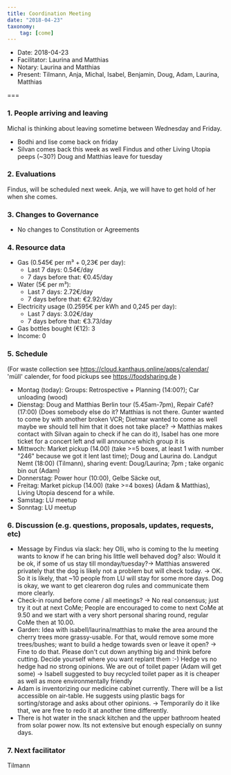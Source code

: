 ```yaml
---
title: Coordination Meeting
date: "2018-04-23"
taxonomy:
    tag: [come]
---
```


- Date: 2018-04-23
- Facilitator: Laurina and Matthias
- Notary: Laurina and Matthias
- Present: Tilmann, Anja, Michal, Isabel, Benjamin, Doug, Adam, Laurina, Matthias

===

### 1. People arriving and leaving
Michal is thinking about leaving sometime between Wednesday and Friday.
- Bodhi and lise come back on friday
- Silvan comes back this week as well
Findus and other Living Utopia peeps (~30?)
Doug and Matthias leave for tuesday

### 2. Evaluations 
Findus, will be scheduled next week.
Anja, we will have to get hold of her when she comes.

### 3. Changes to Governance
- No changes to Constitution or Agreements

### 4. Resource data
- Gas (0.545€ per m³ + 0,23€ per day):
  - Last 7 days: 0.54€/day
  - 7 days before that: €0.45/day
- Water (5€ per m³):
  - Last 7 days: 2.72€/day
  - 7 days before that: €2.92/day
- Electricity usage (0.2595€ per kWh and 0,245 per day):
  - Last 7 days: 3.02€/day
  - 7 days before that: €3.73/day
- Gas bottles bought (€12): 3
- Income: 0

### 5. Schedule
(For waste collection see https://cloud.kanthaus.online/apps/calendar/ 'müll' calender, for food pickups see https://foodsharing.de )
- Montag (today): Groups: Retrospective + Planning (14:00?); Car unloading (wood)
- Dienstag: Doug and Matthias Berlin tour (5.45am-7pm), Repair Café? (17:00) (Does somebody else do it? Matthias is not there. Gunter wanted to come by with another broken VCR; Dietmar wanted to come as well maybe we should tell him that it does not take place? -> Matthias makes contact with Silvan again to check if he can do it), Isabel has one more ticket for a concert left and will announce which group it is
- Mittwoch: Market pickup (14.00) (take >=5 boxes, at least 1 with number "246" because we got it lent last time); Doug and Laurina do.  Landgut Nemt (18:00) (Tilmann), sharing event: Doug/Laurina; 7pm ; take organic bin out (Adam)
- Donnerstag: Power hour (10:00), Gelbe Säcke out,
- Freitag: Market pickup (14.00) (take >=4 boxes) (Adam & Matthias), Living Utopia descend for a while.
- Samstag: LU meetup 
- Sonntag: LU meetup

### 6. Discussion (e.g. questions, proposals, updates, requests, etc)
- Message by Findus via slack: hey Olli, who is coming to the lu meeting wants to know if he can bring his little well behaved dog? also: Would it be ok, if some of us stay till monday/tuesday?-> Matthias answered privately that the dog is likely not a problem but will check today. 
 -> OK. So it is likely, that ~10 people from LU will stay for some more days. Dog is okay, we want to get cleareron dog rules and communicate them more clearly.
- Check-in round before come / all meetings? -> No real consensus; just try it out at next CoMe; People are encouraged to come to next CoMe at 9.50 and we start with a very short personal sharing round, regular CoMe then at 10.00.
- Garden: Idea with isabell/laurina/matthias to make the area around the cherry trees more grassy-usable. For that, would remove some more trees/bushes; want to build a hedge towards sven or leave it open?
 -> Fine to do that. Please don't cut down anything big and think before cutting. Decide yourself where you want replant them :-) Hedge vs no hedge had no strong opinions.
We are out of toilet paper (Adam will get some)
-> Isabell suggested to buy recycled toilet paper as it is cheaper as well as more environmentally friendly
- Adam is inventorizing our medicine cabinet currently. There will be a list accessible on air-table. He suggests using plastic bags for sorting/storage and asks about other opinions. -> Temporarily do it like that, we are free to redo it at another time differently.
- There is hot water in the snack kitchen and the upper bathroom heated from solar power now. Its not extensive but enough especially on sunny days.

### 7. Next facilitator
Tilmann
